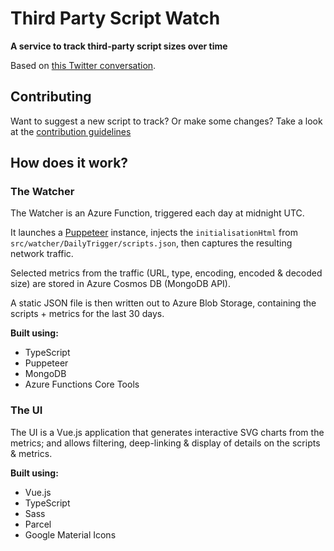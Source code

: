 # Third Party Script Watch

**A service to track third-party script sizes over time**

Based on [this Twitter conversation](https://twitter.com/toolmantim/status/1544169316933062656).

## Contributing

Want to suggest a new script to track? Or make some changes?
Take a look at the [contribution guidelines](CONTRIBUTING.md)

## How does it work?

### The Watcher

The Watcher is an Azure Function, triggered each day at midnight UTC.

It launches a [Puppeteer](https://pptr.dev/) instance, injects the `initialisationHtml` from `src/watcher/DailyTrigger/scripts.json`, then captures the resulting network traffic.

Selected metrics from the traffic (URL, type, encoding, encoded & decoded size) are stored in Azure Cosmos DB (MongoDB API).

A static JSON file is then written out to Azure Blob Storage, containing the scripts + metrics for the last 30 days.

**Built using:**

* TypeScript
* Puppeteer
* MongoDB
* Azure Functions Core Tools

### The UI

The UI is a Vue.js application that generates interactive SVG charts from the metrics; and allows filtering, deep-linking & display of details on the scripts & metrics.

**Built using:**

* Vue.js
* TypeScript
* Sass
* Parcel
* Google Material Icons
